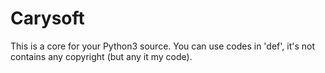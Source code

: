 # Carysoft
This is a core for your Python3 source. You can use codes in 'def', it's not contains any copyright (but any it my code).
